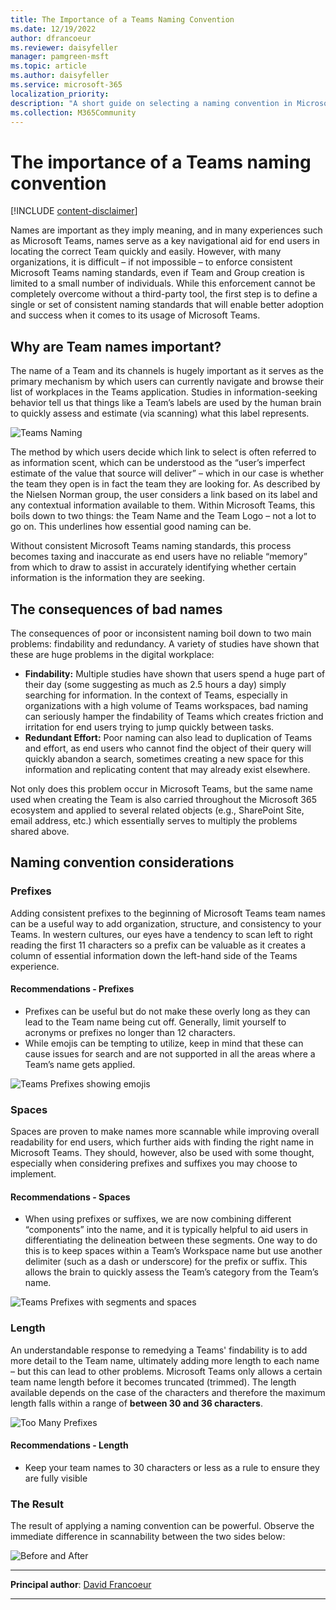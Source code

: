 ```yaml
---
title: The Importance of a Teams Naming Convention
ms.date: 12/19/2022
author: dfrancoeur
ms.reviewer: daisyfeller
manager: pamgreen-msft
ms.topic: article
ms.author: daisyfeller
ms.service: microsoft-365
localization_priority: 
description: "A short guide on selecting a naming convention in Microsoft Teams."
ms.collection: M365Community
---
```


# The importance of a Teams naming convention

[!INCLUDE [content-disclaimer](includes/content-disclaimer.md)]

Names are important as they imply meaning, and in many experiences such as Microsoft Teams, names serve as a key navigational aid for end users in locating the correct Team quickly and easily. However, with many organizations, it is difficult – if not impossible – to enforce consistent Microsoft Teams naming standards, even if Team and Group creation is limited to a small number of individuals. While this enforcement cannot be completely overcome without a third-party tool, the first step is to define a single or set of consistent naming standards that will enable better adoption and success when it comes to its usage of Microsoft Teams.

## Why are Team names important?

The name of a Team and its channels is hugely important as it serves as the primary mechanism by which users can currently navigate and browse their list of workplaces in the Teams application. Studies in information-seeking behavior tell us that things like a Team’s labels are used by the human brain to quickly assess and estimate (via scanning) what this label represents.

![Teams Naming](media/microsoft-teams-naming-importance/UserNavigatingTeams.png)

The method by which users decide which link to select is often referred to as information scent, which can be understood as the “user’s imperfect estimate of the value that source will deliver” – which in our case is whether the team they open is in fact the team they are looking for. As described by the Nielsen Norman group, the user considers a link based on its label and any contextual information available to them. Within Microsoft Teams, this boils down to two things: the Team Name and the Team Logo – not a lot to go on. This underlines how essential good naming can be.

Without consistent Microsoft Teams naming standards, this process becomes taxing and inaccurate as end users have no reliable “memory” from which to draw to assist in accurately identifying whether certain information is the information they are seeking.

## The consequences of bad names

The consequences of poor or inconsistent naming boil down to two main problems: findability and redundancy. A variety of studies have shown that these are huge problems in the digital workplace:

- **Findability:** Multiple studies have shown that users spend a huge part of their day (some suggesting as much as 2.5 hours a day) simply searching for information. In the context of Teams, especially in organizations with a high volume of Teams workspaces, bad naming can seriously hamper the findability of Teams which creates friction and irritation for end users trying to jump quickly between tasks.
- **Redundant Effort:** Poor naming can also lead to duplication of Teams and effort, as end users who cannot find the object of their query will quickly abandon a search, sometimes creating a new space for this information and replicating content that may already exist elsewhere.

Not only does this problem occur in Microsoft Teams, but the same name used when creating the Team is also carried throughout the Microsoft 365 ecosystem and applied to several related objects (e.g., SharePoint Site, email address, etc.) which essentially serves to multiply the problems shared above.

## Naming convention considerations

### Prefixes

Adding consistent prefixes to the beginning of Microsoft Teams team names can be a useful way to add organization, structure, and consistency to your Teams. In western cultures, our eyes have a tendency to scan left to right reading the first 11 characters so a prefix can be valuable as it creates a column of essential information down the left-hand side of the Teams experience.

#### Recommendations - Prefixes

- Prefixes can be useful but do not make these overly long as they can lead to the Team name being cut off. Generally, limit yourself to acronyms or prefixes no longer than 12 characters.
- While emojis can be tempting to utilize, keep in mind that these can cause issues for search and are not supported in all the areas where a Team’s name gets applied.

![Teams Prefixes showing emojis](media/microsoft-teams-naming-importance/Prefixes.png)

### Spaces

Spaces are proven to make names more scannable while improving overall readability for end users, which further aids with finding the right name in Microsoft Teams. They should, however, also be used with some thought, especially when considering prefixes and suffixes you may choose to implement.

#### Recommendations - Spaces

- When using prefixes or suffixes, we are now combining different “components” into the name, and it is typically helpful to aid users in differentiating the delineation between these segments. One way to do this is to keep spaces within a Team’s Workspace name but use another delimiter (such as a dash or underscore) for the prefix or suffix. This allows the brain to quickly assess the Team’s category from the Team’s name.

![Teams Prefixes with segments and spaces](media/microsoft-teams-naming-importance/nameBreakdown.png)

### Length

An understandable response to remedying a Teams' findability is to add more detail to the Team name, ultimately adding more length to each name – but this can lead to other problems. Microsoft Teams only allows a certain team name length before it becomes truncated (trimmed). The length available depends on the case of the characters and therefore the maximum length falls within a range of **between 30 and 36 characters**.

![Too Many Prefixes](media/microsoft-teams-naming-importance/toomanyprefixes.png)

#### Recommendations - Length

- Keep your team names to 30 characters or less as a rule to ensure they are fully visible

### The Result

The result of applying a naming convention can be powerful. Observe the immediate difference in scannability between the two sides below:

![Before and After](media/microsoft-teams-naming-importance/BeforeAndAfter.png)

---

**Principal author**: [David Francoeur](https://www.linkedin.com/in/dfrancoeur/)

---
